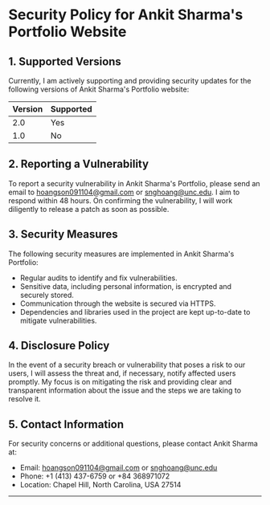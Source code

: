 # Security Policy for Ankit Sharma's Portfolio Website

## 1. Supported Versions

Currently, I am actively supporting and providing security updates for the following versions of Ankit Sharma's Portfolio website:

| Version | Supported |
| ------- | --------- |
| 2.0     | Yes       |
| 1.0     | No        |

## 2. Reporting a Vulnerability

To report a security vulnerability in Ankit Sharma's Portfolio, please send an email to [hoangson091104@gmail.com](mailto:hoangson091104@gmail.com) or [snghoang@unc.edu](mailto:snghoang@unc.edu). I aim to respond within 48 hours. On confirming the vulnerability, I will work diligently to release a patch as soon as possible.

## 3. Security Measures

The following security measures are implemented in Ankit Sharma's Portfolio:

- Regular audits to identify and fix vulnerabilities.
- Sensitive data, including personal information, is encrypted and securely stored.
- Communication through the website is secured via HTTPS.
- Dependencies and libraries used in the project are kept up-to-date to mitigate vulnerabilities.

## 4. Disclosure Policy

In the event of a security breach or vulnerability that poses a risk to our users, I will assess the threat and, if necessary, notify affected users promptly. My focus is on mitigating the risk and providing clear and transparent information about the issue and the steps we are taking to resolve it.

## 5. Contact Information

For security concerns or additional questions, please contact Ankit Sharma at:

- Email: [hoangson091104@gmail.com](mailto:hoangson091104@gmail.com) or [snghoang@unc.edu](mailto:snghoang@unc.edu)
- Phone: +1 (413) 437-6759 or +84 368971072
- Location: Chapel Hill, North Carolina, USA 27514

---
